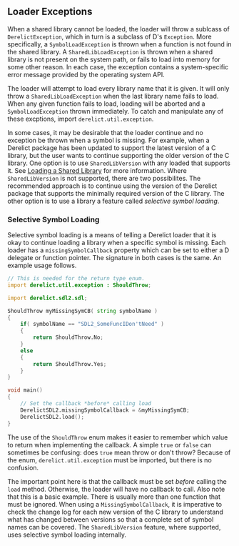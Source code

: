 ## Loader Exceptions

When a shared library cannot be loaded, the loader will throw a sublcass of `DerelictException`, which in turn is a subclass of D's `Exception`. More specifically, a `SymbolLoadException` is thrown when a function is not found in the shared library. A `SharedLibLoadException` is thrown when a shared library is not present on the system path, or fails to load into memory for some other reason. In each case, the exception contains a system-specific error message provided by the operating system API.

The loader will attempt to load every library name that it is given. It will only throw a `SharedLibLoadException` when the last library name fails to load. When any given function fails to load, loading will be aborted and a `SymbolLoadException` thrown immediately. To catch and manipulate any of these excptions, import `derelict.util.exception`.

In some cases, it may be desirable that the loader continue and no exception be thrown when a symbol is missing. For example, when a Derelict package has been updated to support the latest version of a C library, but the user wants to continue supporting the older version of the C library. One option is to use `SharedLibVersion` with any loaded that supports it. See [Loading a Shared Library] for more information. Where `SharedLibVersion` is not supported, there are two possibilites. The recommended approach is to continue using the version of the Derelict package that supports the minimally required version of the C library. The other option is to use a library a feature called _selective symbol loading_.

### Selective Symbol Loading

Selective symbol loading is a means of telling a Derelict loader that it is okay to continue loading a library when a specific symbol is missing. Each loader has a `missingSymbolCallback` property which can be set to either a D delegate or function pointer. The signature in both cases is the same. An example usage follows.

```d
// This is needed for the return type enum.
import derelict.util.exception : ShouldThrow;

import derelict.sdl2.sdl;

ShouldThrow myMissingSymCB( string symbolName )
{
    if( symbolName == "SDL2_SomeFuncIDon'tNeed" )
    {
        return ShouldThrow.No;
    }
    else
    {
        return ShouldThrow.Yes;
    }
}

void main()
{
    // Set the callback *before* calling load
    DerelictSDL2.missingSymbolCallback = &myMissingSymCB;
    DerelictSDL2.load();
}
```

The use of the `ShouldThrow` enum makes it easier to remember which value to return when implementing the callback. A simple `true` or `false` can sometimes be confusing: does `true` mean throw or don't throw? Because of the enum, `derelict.util.exception` must be imported, but there is no confusion.

The important point here is that the callback must be set _before_ calling the `load` method. Otherwise, the loader will have no callback to call. Also note that this is a basic example. There is usually more than one function that must be ignored. When using a `MissingSymbolCallback`, it is imperative to check the change log for each new version of the C library to understand what has changed between versions so that a complete set of symbol names can be covered. The `SharedLibVersion` feature, where supported, uses selective symbol loading internally.

[Loading a Shared Library]: loading